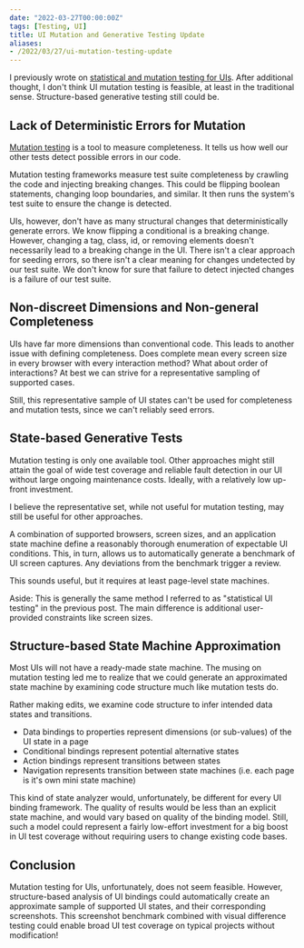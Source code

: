 ```yaml
---
date: "2022-03-27T00:00:00Z"
tags: [Testing, UI]
title: UI Mutation and Generative Testing Update
aliases:
- /2022/03/27/ui-mutation-testing-update
---
```

I previously wrote on
[statistical and mutation testing for UIs](../posts/2021-07-25-Statistical-and-mutation-UI-Testing.md). After additional thought, I don't think UI mutation testing is feasible, at least in the traditional sense. Structure-based generative testing still could be.

## Lack of Deterministic Errors for Mutation

[Mutation testing](https://en.wikipedia.org/wiki/Mutation_testing) is a tool to measure completeness. It tells us how well our other tests detect possible errors in our code.

Mutation testing frameworks measure test suite completeness by crawling the code and injecting breaking changes. This could be flipping boolean statements, changing loop boundaries, and similar. It then runs the system's test suite to ensure the change is detected.

UIs, however, don't have as many structural changes that deterministically generate errors. We know flipping a conditional is a breaking change. However, changing a tag, class, id, or removing elements doesn't necessarily lead to a breaking change in the UI. There isn't a clear approach for seeding errors, so there isn't a clear meaning for changes undetected by our test suite. We don't know for sure that failure to detect injected changes is a failure of our test suite.

## Non-discreet Dimensions and Non-general Completeness

UIs have far more dimensions than conventional code. This leads to another issue with defining completeness. Does complete mean every screen size in every browser with every interaction method? What about order of interactions?
At best we can strive for a representative sampling of supported cases. 

Still, this representative sample of UI states can't be used for completeness and mutation tests, since we can't reliably seed errors. 

## State-based Generative Tests

Mutation testing is only one available tool. Other approaches might still attain the goal of wide test coverage and reliable fault detection in our UI without large ongoing maintenance costs. Ideally, with a relatively low up-front investment. 

I believe the representative set, while not useful for mutation testing, may still be useful for other approaches.

A combination of supported browsers, screen sizes, and an application state machine define a reasonably thorough enumeration of expectable UI conditions.
This, in turn, allows us to automatically generate a benchmark of UI screen captures. Any deviations from the benchmark trigger a review.

This sounds useful, but it requires at least page-level state machines.

Aside: This is generally the same method I referred to as "statistical UI testing" in the previous post. The main difference is additional user-provided constraints like screen sizes. 

## Structure-based State Machine Approximation

Most UIs will not have a ready-made state machine. The musing on mutation testing led me to realize that we could generate an approximated state machine by examining code structure much like mutation tests do. 

Rather making edits, we examine code structure to infer intended data states and transitions. 
- Data bindings to properties represent dimensions (or sub-values) of the UI state in a page
- Conditional bindings represent potential alternative states
- Action bindings represent transitions between states
- Navigation represents transition between state machines (i.e. each page is it's own mini state machine)

This kind of state analyzer would, unfortunately, be different for every UI binding framework. The quality of results would be less than an explicit state machine, and would vary based on quality of the binding model. Still, such a model could represent a fairly low-effort investment for a big boost in UI test coverage without requiring users to change existing code bases.

## Conclusion

Mutation testing for UIs, unfortunately, does not seem feasible.
However, structure-based analysis of UI bindings could automatically create an approximate sample of supported UI states, and their corresponding screenshots. This screenshot benchmark combined with visual difference testing could enable broad UI test coverage on typical projects without modification! 